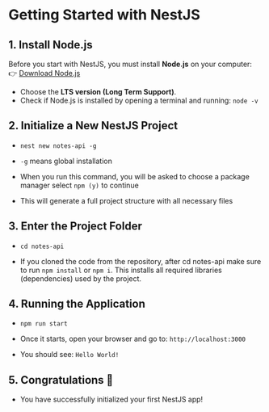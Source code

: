 # Getting Started with NestJS

## 1. Install Node.js

Before you start with NestJS, you must install **Node.js** on your computer:  
👉 [Download Node.js](https://nodejs.org/en/download)  

- Choose the **LTS version (Long Term Support)**.  
- Check if Node.js is installed by opening a terminal and running: `node -v`


## 2. Initialize a New NestJS Project

- `nest new notes-api -g`

- `-g` means global installation

- When you run this command, you will be asked to choose a package manager select `npm (y)` to continue

- This will generate a full project structure with all necessary files

## 3. Enter the Project Folder

- `cd notes-api`

- If you cloned the code from the repository, after cd notes-api make sure to run `npm install` or `npm i`. This installs all required libraries (dependencies) used by the project.

## 4. Running the Application

- `npm run start`

- Once it starts, open your browser and go to: `http://localhost:3000`

- You should see: `Hello World!`

## 5. Congratulations 🎉

- You have successfully initialized your first NestJS app!